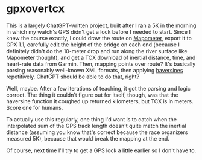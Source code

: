 # gpxovertcx

This is a largely ChatGPT-written project, built after I ran a 5K in the morning in which my watch's GPS didn't get a lock before I needed to start.
Since I knew the course exactly, I could draw the route on [Mapometer](http://us.mapometer.com), export it to GPX 1.1, carefully edit the height of 
the bridge on each end (because I definitely didn't do the 10-meter drop and run along the river surface like Mapometer thought), and get a TCX download of 
inertial 
distance, time, and heart-rate data from Garmin. Then, mapping points over route? It's basically parsing reasonably well-known XML formats, then applying 
[haversines](https://en.wikipedia.org/wiki/Haversine_formula) repetitively. ChatGPT should be able to do that, right?

Well, maybe. After a few iterations of teaching, it got the parsing and logic correct. The thing it couldn't figure out for itself, though, was that the
haversine function it coughed up returned kilometers, but TCX is in meters. Score one for humans.

To actually use this regularly, one thing I'd want is to catch when the interpolated sum of the GPS track length doesn't quite match the inertial distance
(assuming you know that's correct because the race organizers measured 5K), because that would break the mapping at the end.

Of course, next time I'll try to get a GPS lock a little earlier so I don't have to.
